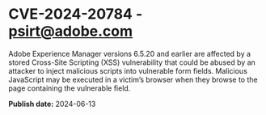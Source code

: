 # CVE-2024-20784 - psirt@adobe.com

Adobe Experience Manager versions 6.5.20 and earlier are affected by a stored Cross-Site Scripting (XSS) vulnerability that could be abused by an attacker to inject malicious scripts into vulnerable form fields. Malicious JavaScript may be executed in a victim’s browser when they browse to the page containing the vulnerable field.

**Publish date:** 2024-06-13
